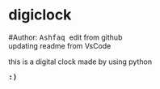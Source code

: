 # digiclock<br>
#Author: <kbd> Ashfaq </kbd>
edit from github <br>
updating readme from VsCode
<P> this is a digital clock made by using python</p>
 <B> <kbd> :) </kbd></B>
